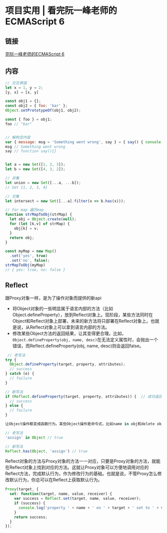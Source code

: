 # 项目实用 | 看完阮一峰老师的ECMAScript 6

## 链接

[完阮一峰老师的ECMAScript 6](https://juejin.im/post/6883014651110506510#heading-2)

## 内容

``` js
// 交互俩值
let x = 1, y = 2;
[y, x] = [x, y]
```

```js
const obj1 = {};
const obj2 = { foo: 'bar' };
Object.setPrototypeOf(obj1, obj2);

const { foo } = obj1;
foo // "bar"


// 解构空内容
var { message: msg = 'Something went wrong', say } = { say() { console.log(`say`) } };
msg // Something went wrong
say // function say(){}

```

```js

let a = new Set([1, 2, 3]);
let b = new Set([4, 3, 2]);

// 并集
let union = new Set([...a, ...b]);
// Set {1, 2, 3, 4}

// 交集
let intersect = new Set([...a].filter(x => b.has(x)));

```

```js
// for map 遍历map
function strMapToObj(strMap) {
  let obj = Object.create(null);
  for (let [k,v] of strMap) {
    obj[k] = v;
  }
  return obj;
}

const myMap = new Map()
  .set('yes', true)
  .set('no', false);
strMapToObj(myMap)
// { yes: true, no: false }

```

## Reflect

跟Proxy对象一样，是为了操作对象而提供的新api

* 将Object对象的一些明显属于语言内部的方法（比如Object.defineProperty），放到Reflect对象上。现阶段，某些方法同时在Object和Reflect对象上部署，未来的新方法将只部署在Reflect对象上。也就是说，从Reflect对象上可以拿到语言内部的方法。
* 修改某些Object方法的返回结果，让其变得更合理。比如，`Object.defineProperty(obj, name, desc)`在无法定义属性时，会抛出一个错误，而Reflect.defineProperty(obj, name, desc)则会返回false。

```js
 // 老写法
try {
  Object.defineProperty(target, property, attributes);
  // success
} catch (e) {
  // failure
}

// 新写法
if (Reflect.defineProperty(target, property, attributes)) {  // 成功返回true
  // success
} else {
  // failure
}

让Object操作都变成函数行为。某些Object操作是命令式，比如name in obj和delete obj[name]，而`Reflect.has(obj, name)`和`Reflect.deleteProperty(obj, name)`让它们变成了函数行为。

// 老写法
'assign' in Object // true

// 新写法
Reflect.has(Object, 'assign') // true

```

Reflect对象的方法与Proxy对象的方法一一对应，只要是Proxy对象的方法，就能在Reflect对象上找到对应的方法。这就让Proxy对象可以方便地调用对应的Reflect方法，完成默认行为，作为修改行为的基础。也就是说，不管Proxy怎么修改默认行为，你总可以在Reflect上获取默认行为。

```js
Proxy(target, {
  set: function(target, name, value, receiver) {
    var success = Reflect.set(target, name, value, receiver);
    if (success) {
      console.log('property ' + name + ' on ' + target + ' set to ' + value);
    }
    return success;
  }
});
```
